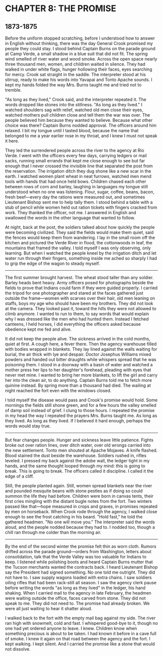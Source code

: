 # CHAPTER 8: THE PROMISE

## 1873-1875

Before the uniform stopped scratching, before I understood how to answer in English without thinking, there was the day General Crook promised my people they could stay. I stood behind Captain Burns on the parade ground at Camp Verde, a small shadow in a blue suit that did not fit. The spring wind smelled of river water and wood smoke. Across the open space nearly three thousand men, women, and children waited in silence. They had walked in under white flags, hunger hollowing their faces, eyes searching for mercy. Crook sat straight in the saddle. The interpreter stood at his stirrup, ready to make his words into Yavapai and Tonto Apache sounds. I kept my hands folded the way Mrs. Burns taught me and tried not to tremble.

"As long as they lived," Crook said, and the interpreter repeated it. The words dropped like stones into the stillness. "As long as they lived." I watched shoulders sag with relief, watched old men close their eyes, watched mothers pull children close and tell them the war was over. The people believed him because they wanted to believe. Because what other choice was there? Captain Burns nodded approval. The officers around him relaxed. I bit my tongue until I tasted blood, because the name that belonged to me a year earlier rose in my throat, and I knew I must not speak it here.

They led the surrendered people across the river to the agency at Rio Verde. I went with the officers every few days, carrying ledgers or mail sacks, running small errands that kept me close enough to see but far enough that I never crossed the invisible line that separated the post from the reservation. The irrigation ditch they dug shone like a new scar in the earth. I watched women plant wheat in neat furrows, watched men mend tools with hands that had once held bows. Children chased each other between rows of corn and barley, laughing in languages my tongue still understood when no one was listening. Flour, sugar, coffee, beans, bacon, fresh beef—every day the rations were measured out, and sometimes Lieutenant Bishop sent me to help tally them. I stood behind a table with a stub of pencil while women held out ration tickets with fingers cracked from work. They thanked the officer, not me. I answered in English and swallowed the words in the other language that wanted to follow.

At night, back at the post, the soldiers talked about how quickly the people were becoming civilized. They said the fields would make them quiet, said the fences would keep them from wandering. I lay in the small room off the kitchen and pictured the Verde River in flood, the cottonwoods in leaf, the mountains that framed the valley. I told myself I was only observing, only learning. But when I watched the people kneel by the irrigation ditch and let water run through their fingers, something inside me ached so sharply I had to grip the edge of the wagon to steady myself.

---

The first summer brought harvest. The wheat stood taller than any soldier. Barley heads bent heavy. Army officers posed for photographs beside the fields to prove that Indians could farm if they were guided properly. I carried the tripod for one photographer and stared at the faces gathered just outside the frame—women with scarves over their hair, old men leaning on staffs, boys my age who should have been my brothers. They did not look at the camera. They looked past it, toward the hills they were not allowed to climb anymore. I wanted to run to them, to say words that would explain why I was dressed like the men who had hunted them. Instead I fetched canteens, I held horses, I did everything the officers asked because obedience kept me fed and alive.

It did not keep the people alive. The sickness arrived in the cold months, quiet at first. A cough here, a fever there. Then the agency warehouse filled with bodies wrapped in blankets. They lay lined against the walls waiting for burial, the air thick with lye and despair. Doctor Josephus Williams mixed powders and handed out bitter draughts while whispers spread that he was poisoning them. I stood in a doorway with a basin of water and watched a mother press her lips to her daughter's forehead, pleading with eyes that never met mine. I wanted to bring her more blankets, to lift the girl and carry her into the clean air, to do anything. Captain Burns told me to fetch more quinine instead. By spring more than a thousand had died. The wailing at night reached the fort even with the windows closed.

I told myself the disease would pass and Crook's promise would hold. Some mornings the fields still shone green, and for a few hours the valley smelled of damp soil instead of grief. I clung to those hours. I repeated the promise in my head the way I repeated the prayers Mrs. Burns taught me. As long as they lived. As long as they lived. If I believed it hard enough, perhaps the words would stay true.

---

But fear changes people. Hunger and sickness leave little patience. Fights broke out over ration lines, over ditch water, over old wrongs carried into the new settlement. Tonto men shouted at Apache Mojaves. A knife flashed. Blood stained the dust beside the warehouse. Soldiers rushed in, rifles leveled. I pressed my back against the adobe wall, the ledger tight in my hands, and the same thought looped through my mind: this is going to break. This is going to break. The officers called it discipline. I called it the edge of a cliff.

Still, the people planted again. Still, women spread blankets near the river and pounded mesquite beans with stone pestles as if doing so could summon the life they had before. Children were born in canvas tents, their first cries mingling with the distant bugle notes from the fort. Two winters passed like that—hope measured in crops and graves, in promises repeated by men on horseback. When Crook rode through the agency, I walked close enough to see the frost catching in his beard. "Hold fast," he told the gathered headmen. "No one will move you." The interpreter said the words aloud, and the people nodded because they had to. I nodded too, though a chill ran through me colder than the morning air.

---

By the end of the second winter the promise felt thin as worn cloth. Rumors drifted across the parade ground—orders from Washington, letters about consolidation, talk that the Verde Valley was too valuable for Indians to keep. I listened while polishing boots and heard Captain Burns mutter that the Tucson merchants wanted the contracts back. I heard Lieutenant Bishop say the President had signed something. No one told me outright. They did not have to. I saw supply wagons loaded with extra chains. I saw soldiers oiling rifles that had been rack-still all season. I saw the agency clerk pause before writing the words "as long as they lived" in the ledger, his hand shaking. When I carried mail to the agency in late February, the headmen were waiting outside the office, faces carved from stone. They did not speak to me. They did not need to. The promise had already broken. We were all just waiting to hear it shatter aloud.

I walked back to the fort with the empty mail bag against my side. The river ran high with snowmelt, cold and fast. I whispered good-bye to it, though no one had yet ordered anyone to leave. I knew. Children know when something precious is about to be taken. I had known it before in a cave full of smoke. I knew it again on that road between the agency and the fort. I kept walking. I kept silent. And I carried the promise like a stone that would not dissolve.
